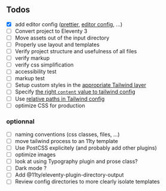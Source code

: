 ## Todos

- [x] add editor config ([prettier](https://github.com/tailwindlabs/prettier-plugin-tailwindcss), [editor config](https://editorconfig.org/), ...)
- [ ] Convert project to Eleventy 3
- [ ] Move assets out of the input directory
- [ ] Properly use layout and templates
- [ ] Verify project structure and usefulness of all files
- [ ] verify markup
- [ ] verify css simplification
- [ ] accessibility test
- [ ] markup test
- [ ] Setup custom styles in the [appropriate Tailwind layer](https://tailwindcss.com/docs/adding-custom-styles#removing-unused-custom-css)
- [ ] Specify [the right `content` value to tailwind config](https://tailwindcss.com/docs/content-configuration#pattern-recommendations)
- [ ] Use [relative paths in Tailwind config](https://tailwindcss.com/docs/content-configuration#using-relative-paths)
- [ ] optimize CSS for production

### optionnal

- [ ] naming conventions (css classes, files, ...)
- [ ] move tailwind process to an 11ty template
- [ ] Use PostCSS explicitely (and probably add other plugins)
- [ ] optimize images
- [ ] look at using Typography plugin and prose class?
- [ ] Dark mode ?
- [ ] Add @11ty/eleventy-plugin-directory-output
- [ ] Review config directories to more clearly isolate templates
